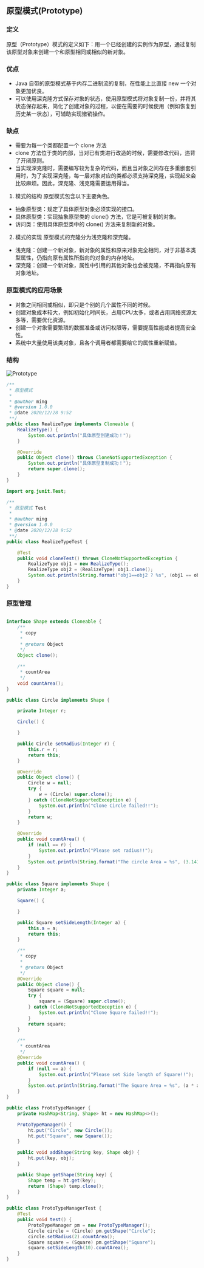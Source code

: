 ## 原型模式(Prototype)

### 定义
原型（Prototype）模式的定义如下：用一个已经创建的实例作为原型，通过复制该原型对象来创建一个和原型相同或相似的新对象。

### 优点
- Java 自带的原型模式基于内存二进制流的复制，在性能上比直接 new 一个对象更加优良。
- 可以使用深克隆方式保存对象的状态，使用原型模式将对象复制一份，并将其状态保存起来，简化了创建对象的过程，以便在需要的时候使用（例如恢复到历史某一状态），可辅助实现撤销操作。

### 缺点
- 需要为每一个类都配置一个 clone 方法
- clone 方法位于类的内部，当对已有类进行改造的时候，需要修改代码，违背了开闭原则。
- 当实现深克隆时，需要编写较为复杂的代码，而且当对象之间存在多重嵌套引用时，为了实现深克隆，每一层对象对应的类都必须支持深克隆，实现起来会比较麻烦。因此，深克隆、浅克隆需要运用得当。

1. 模式的结构
原型模式包含以下主要角色。
- 抽象原型类：规定了具体原型对象必须实现的接口。
- 具体原型类：实现抽象原型类的 clone() 方法，它是可被复制的对象。
- 访问类：使用具体原型类中的 clone() 方法来复制新的对象。

2. 模式的实现
原型模式的克隆分为浅克隆和深克隆。
- 浅克隆：创建一个新对象，新对象的属性和原来对象完全相同，对于非基本类型属性，仍指向原有属性所指向的对象的内存地址。
- 深克隆：创建一个新对象，属性中引用的其他对象也会被克隆，不再指向原有对象地址。


### 原型模式的应用场景

- 对象之间相同或相似，即只是个别的几个属性不同的时候。
- 创建对象成本较大，例如初始化时间长，占用CPU太多，或者占用网络资源太多等，需要优化资源。
- 创建一个对象需要繁琐的数据准备或访问权限等，需要提高性能或者提高安全性。
- 系统中大量使用该类对象，且各个调用者都需要给它的属性重新赋值。

### 结构
![Prototype](images/prototype.jpg "原型模式")


```java
/**
 * 原型模式
 *
 * @author ming
 * @version 1.0.0
 * @date 2020/12/28 9:52
 **/
public class RealizeType implements Cloneable {
    RealizeType() {
        System.out.println("具体原型创建成功！");
    }

    @Override
    public Object clone() throws CloneNotSupportedException {
        System.out.println("具体原型复制成功！");
        return super.clone();
    }
}

```

```java
import org.junit.Test;

/**
 * 原型模式 Test
 *
 * @author ming
 * @version 1.0.0
 * @date 2020/12/28 9:52
 **/
public class RealizeTypeTest {

    @Test
    public void cloneTest() throws CloneNotSupportedException {
        RealizeType obj1 = new RealizeType();
        RealizeType obj2 = (RealizeType) obj1.clone();
        System.out.println(String.format("obj1==obj2 ? %s", (obj1 == obj2)));
    }
}
```

### 原型管理
```java

interface Shape extends Cloneable {
    /**
     * copy
     *
     * @return Object
     */
    Object clone();

    /**
     * countArea
     */
    void countArea();
}

public class Circle implements Shape {

    private Integer r;

    Circle() {

    }

    public Circle setRadius(Integer r) {
        this.r = r;
        return this;
    }

    @Override
    public Object clone() {
        Circle w = null;
        try {
            w = (Circle) super.clone();
        } catch (CloneNotSupportedException e) {
            System.out.println("Clone Circle failed!!");
        }
        return w;
    }

    @Override
    public void countArea() {
        if (null == r) {
            System.out.println("Please set radius!!");
        }
        System.out.println(String.format("The circle Area = %s", (3.1415 * r * r)));
    }
}

public class Square implements Shape {
    private Integer a;

    Square() {

    }

    public Square setSideLength(Integer a) {
        this.a = a;
        return this;
    }

    /**
     * copy
     *
     * @return Object
     */
    @Override
    public Object clone() {
        Square square = null;
        try {
            square = (Square) super.clone();
        } catch (CloneNotSupportedException e) {
            System.out.println("Clone Square failed!!");
        }
        return square;
    }

    /**
     * countArea
     */
    @Override
    public void countArea() {
        if (null == a) {
            System.out.println("Please set Side length of Square!!");
        }
        System.out.println(String.format("The Square Area = %s", (a * a)));
    }
}

public class ProtoTypeManager {
    private HashMap<String, Shape> ht = new HashMap<>();

    ProtoTypeManager() {
        ht.put("Circle", new Circle());
        ht.put("Square", new Square());
    }

    public void addShape(String key, Shape obj) {
        ht.put(key, obj);
    }

    public Shape getShape(String key) {
        Shape temp = ht.get(key);
        return (Shape) temp.clone();
    }
}

public class ProtoTypeManagerTest {
    @Test
    public void test() {
        ProtoTypeManager pm = new ProtoTypeManager();
        Circle circle = (Circle) pm.getShape("Circle");
        circle.setRadius(2).countArea();
        Square square = (Square) pm.getShape("Square");
        square.setSideLength(10).countArea();
    }
}
```


